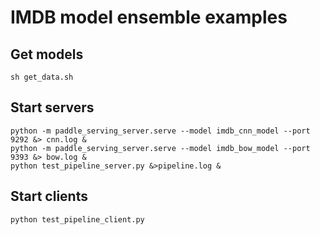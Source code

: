 # IMDB model ensemble examples

## Get models
```
sh get_data.sh
```

## Start servers

```
python -m paddle_serving_server.serve --model imdb_cnn_model --port 9292 &> cnn.log &
python -m paddle_serving_server.serve --model imdb_bow_model --port 9393 &> bow.log &
python test_pipeline_server.py &>pipeline.log &
```

## Start clients
```
python test_pipeline_client.py
```

